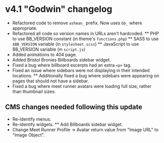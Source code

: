 v4.1 "Godwin" changelog
=======================

* Refactored code to remove `ashman_` prefix. Now uses `bb_` where appropriate.
* Refactored all code so version names in URLs aren't hardcoded. 
** PHP to use BB_VERSION constant (in theme's `functions.php`)
** SASS to use `$BB_VERSION` variable (in `stylesheet.scss`)
** JavaScript to use BB_VERSION variable (in `script.js`)
* Added animations to 404 page.
* Added Bristol Bronies Billboards sidebar widget.
* Fixed a bug where billboard excerpts had an extra `<p>` tag.
* Fixed an issue where sidebars were not displaying in their intended locations.
** Additionally fixed a bug where sidebars were appearing on pages that should not have a sidebar. 
* Fixed a bug where meet runner avatars were loading full size, rather than thumbnail sizes. 

CMS changes needed following this update
----------------------------------------

* Re-identify menus.
* Re-identify widgets.
** Add Billboards sidebar widget.
* Change Meet Runner Profile -> Avatar return value from "Image URL" to "Image Object".